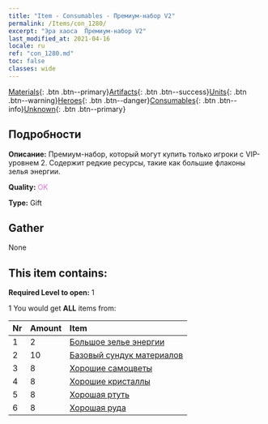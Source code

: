 ```yaml
---
title: "Item - Consumables - Премиум-набор V2"
permalink: /Items/con_1280/
excerpt: "Эра хаоса  Премиум-набор V2"
last_modified_at: 2021-04-16
locale: ru
ref: "con_1280.md"
toc: false
classes: wide
---
```

 [Materials](/ru/Items/){: .btn .btn--primary}[Artifacts](/ru/Items/Artifacts/){: .btn .btn--success}[Units](/ru/Items/Units/){: .btn .btn--warning}[Heroes](/ru/Items/Heroes/){: .btn .btn--danger}[Consumables](/ru/Items/Consumables/){: .btn .btn--info}[Unknown](/ru/Items/Unknown/){: .btn .btn--primary}

## Подробности
 **Описание:** Премиум-набор, который могут купить только игроки с VIP-уровнем 2. Содержит редкие ресурсы, такие как большие флаконы зелья энергии.

 **Quality:** <span style="color: #DA70D6">OK</span>

 **Type:** Gift

## Gather

  None

## This item contains:

 **Required Level to open:** 1

 1 You would get **ALL** items  from:

  | Nr | Amount |     Item    |
  |:---|:-------|:------------|
  | 1 | 2 | [Большое зелье энергии](/ru/Items/con_706/) |  | 
  | 2 | 10 | [Базовый сундук материалов](/ru/Items/con_756/) |  | 
  | 3 | 8 | [Хорошие самоцветы](/ru/Items/mat_16/) |  | 
  | 4 | 8 | [Хорошие кристаллы](/ru/Items/mat_17/) |  | 
  | 5 | 8 | [Хорошая ртуть](/ru/Items/mat_14/) |  | 
  | 6 | 8 | [Хорошая руда](/ru/Items/mat_12/) |  | 
